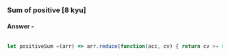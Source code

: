 ### Sum of positive [8 kyu]

#### Answer -

```js

let positiveSum =(arr) => arr.reduce(function(acc, cv) { return cv >= 0 ? acc + cv : acc},0);

```